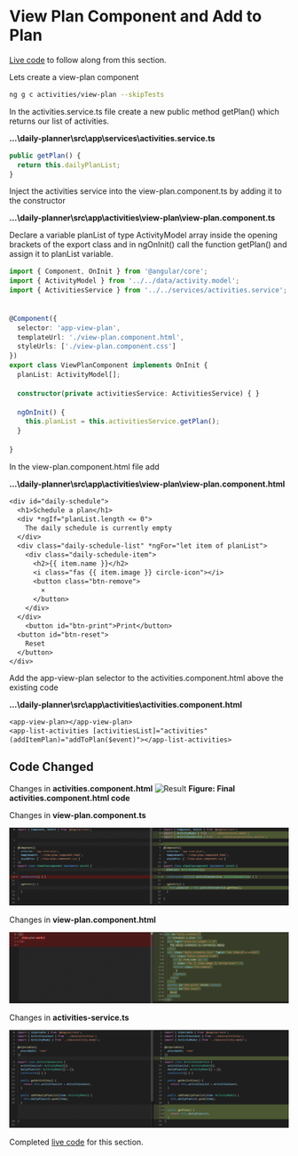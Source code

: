 # View Plan Component and Add to Plan

[Live code](https://stackblitz.com/edit/s5-inputs-outputs-eventemitter) to follow along from this section.

Lets create a view-plan component

```bash
ng g c activities/view-plan --skipTests
```

In the activities.service.ts file create a new public method getPlan\(\) which returns our list of activities.

**...\daily-planner\src\app\services\activities.service.ts**

```typescript
public getPlan() {
  return this.dailyPlanList;
}
```

Inject the activities service into the view-plan.component.ts by adding it to the constructor

**...\daily-planner\src\app\activities\view-plan\view-plan.component.ts**

Declare a variable planList of type ActivityModel array inside the opening brackets of the export class and in ngOnInit\(\) call the function getPlan\(\) and assign it to planList variable.

```typescript
import { Component, OnInit } from '@angular/core';
import { ActivityModel } from '../../data/activity.model';
import { ActivitiesService } from '../../services/activities.service';


@Component({
  selector: 'app-view-plan',
  templateUrl: './view-plan.component.html',
  styleUrls: ['./view-plan.component.css']
})
export class ViewPlanComponent implements OnInit {
  planList: ActivityModel[];

  constructor(private activitiesService: ActivitiesService) { }

  ngOnInit() {
    this.planList = this.activitiesService.getPlan();
  }

}
```

In the view-plan.component.html file add

**...\daily-planner\src\app\activities\view-plan\view-plan.component.html**

```markup
<div id="daily-schedule">
  <h1>Schedule a plan</h1>
  <div *ngIf="planList.length <= 0">
    The daily schedule is currently empty
  </div>
  <div class="daily-schedule-list" *ngFor="let item of planList">
    <div class="daily-schedule-item">
      <h2>{{ item.name }}</h2>
      <i class="fas {{ item.image }} circle-icon"></i>
      <button class="btn-remove">
        ×
      </button>
    </div>
  </div>
    <button id="btn-print">Print</button>
  <button id="btn-reset">
    Reset
  </button>
</div>
```

Add the app-view-plan selector to the activities.component.html above the existing code

**...\daily-planner\src\app\activities\activities.component.html**

```markup
<app-view-plan></app-view-plan>
<app-list-activities [activitiesList]="activities" (addItemPlan)="addToPlan($event)"></app-list-activities>
```

## Code Changed

Changes in **activities.component.html** ![Result](https://github.com/fiotran/DailySchedule/tree/323f8008fd63b419b92d135e08680909e9823d0a/.gitbook/assets/activitieshtml3.png) **Figure: Final activities.component.html code**

Changes in **view-plan.component.ts**

![Figure: Final view-plan.component.ts code](../../.gitbook/assets/viewplants.png)

Changes in **view-plan.component.html** 

![Figure: Final view-plan.component.html code](../../.gitbook/assets/viewplanhtml.png)

Changes in **activities-service.ts**

![Figure: Final activities.service.ts code](../../.gitbook/assets/activitiesservice3.PNG)

Completed [live code](https://stackblitz.com/edit/s6-view-plan-component) for this section.

